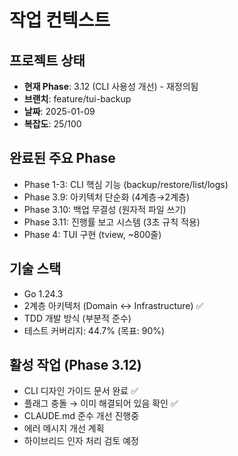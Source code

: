 # 작업 컨텍스트

## 프로젝트 상태
- **현재 Phase**: 3.12 (CLI 사용성 개선) - 재정의됨
- **브랜치**: feature/tui-backup  
- **날짜**: 2025-01-09
- **복잡도**: 25/100

## 완료된 주요 Phase
- Phase 1-3: CLI 핵심 기능 (backup/restore/list/logs)
- Phase 3.9: 아키텍처 단순화 (4계층→2계층)
- Phase 3.10: 백업 무결성 (원자적 파일 쓰기)
- Phase 3.11: 진행률 보고 시스템 (3초 규칙 적용)
- Phase 4: TUI 구현 (tview, ~800줄)

## 기술 스택
- Go 1.24.3
- 2계층 아키텍처 (Domain ↔ Infrastructure) ✅
- TDD 개발 방식 (부분적 준수)
- 테스트 커버리지: 44.7% (목표: 90%)

## 활성 작업 (Phase 3.12)
- CLI 디자인 가이드 문서 완료 ✅
- 플래그 충돌 → 이미 해결되어 있음 확인 ✅
- CLAUDE.md 준수 개선 진행중
- 에러 메시지 개선 계획
- 하이브리드 인자 처리 검토 예정